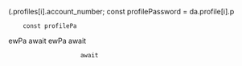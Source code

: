 
                
(.profiles[i].account_number;
        const profilePassword = da.profile[i].p

        const profilePa
ewPa
                        await
ewPa
                        await

                        await

